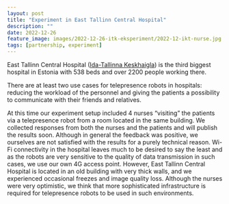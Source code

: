 ```yaml
---
layout: post
title: "Experiment in East Tallinn Central Hospital"
description: ""
date: 2022-12-26
feature_image: images/2022-12-26-itk-eksperiment/2022-12-ikt-nurse.jpg
tags: [partnership, experiment]
---
```


East Tallinn Central Hospital ([Ida-Tallinna Keskhaigla](https://www.itk.ee/en)) is the third biggest hospital in Estonia with 538 beds and over 2200 people working there.

There are at least two use cases for telepresence robots in hospitals: reducing the workload of the personnel and giving the patients a possibility to communicate with their friends and relatives.

At this time our experiment setup included 4 nurses “visiting” the patients via a telepresence robot from a room located in the same building. We collected responses from both the nurses and the patients and will publish the results soon. Although in general the feedback was positive, we ourselves are not satisfied with the results for a purely technical reason. Wi-Fi connectivity in the hospital leaves much to be desired to say the least and as the robots are very sensitive to the quality of data transmission in such cases, we use our own 4G access point. However, East Tallinn Central Hospital is located in an old building with very thick walls, and we experienced occasional freezes and image quality loss. Although the nurses were very optimistic, we think that more sophisticated infrastructure is required for telepresence robots to be used in such environments.

